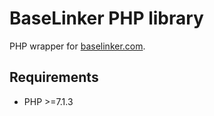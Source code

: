 # BaseLinker PHP library

PHP wrapper for [baselinker.com](https://baselinker.com/).

## Requirements

- PHP >=7.1.3
